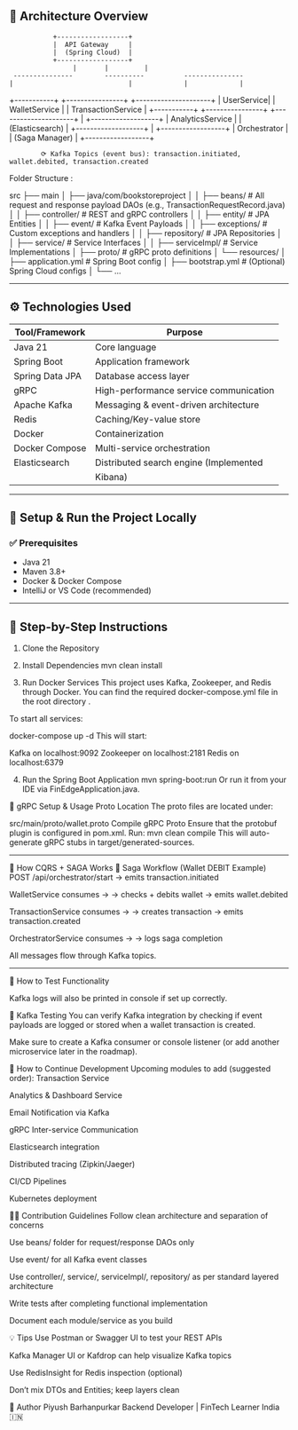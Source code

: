 
## 🧩 Architecture Overview

               +------------------+
               |  API Gateway     |
               |  (Spring Cloud)  |
               +------------------+
                    |       |         |
     ---------------        ----------          ---------------
    |                             |             |             |
+-----------+         +----------------+    +---------------------+
| UserService|         | WalletService |    | TransactionService  |
+-----------+         +----------------+    +---------------------+
                                         |
                                +-------------------+
                                | AnalyticsService  |
                                |  (Elasticsearch)  |
                                +-------------------+
                                         |
                                +------------------+
                                | Orchestrator     |
                                | (Saga Manager)   |
                                +------------------+

            ⟳ Kafka Topics (event bus): transaction.initiated, wallet.debited, transaction.created

Folder Structure :

src
├── main
│ ├── java/com/bookstoreproject
│ │ ├── beans/ # All request and response payload DAOs (e.g., TransactionRequestRecord.java)
│ │ ├── controller/ # REST and gRPC controllers
│ │ ├── entity/ # JPA Entities
│ │ ├── event/ # Kafka Event Payloads
│ │ ├── exceptions/ # Custom exceptions and handlers
│ │ ├── repository/ # JPA Repositories
│ │ ├── service/ # Service Interfaces
│ │ ├── serviceImpl/ # Service Implementations
│ ├── proto/ # gRPC proto definitions
│ └── resources/
│ ├── application.yml # Spring Boot config
│ ├── bootstrap.yml # (Optional) Spring Cloud configs
│ └── ...

----------------------------------------------------------------------------------------------------------------------------------------------------------

## ⚙️ Technologies Used

| Tool/Framework     | Purpose                                   |
|--------------------|-------------------------------------------|
| Java 21            | Core language                             |
| Spring Boot        | Application framework                     |
| Spring Data JPA    | Database access layer                     |
| gRPC               | High-performance service communication    |
| Apache Kafka       | Messaging & event-driven architecture     |
| Redis              | Caching/Key-value store                   |
| Docker             | Containerization                          |
| Docker Compose     | Multi-service orchestration               |
| Elasticsearch      | Distributed search engine (Implemented    |
                     |           Kibana)                         |


----------------------------------------------------------------------------------------------------------------------------------------------------------

## 🚀 Setup & Run the Project Locally

### ✅ Prerequisites

- Java 21
- Maven 3.8+
- Docker & Docker Compose
- IntelliJ or VS Code (recommended)

----------------------------------------------------------------------------------------------------------------------------------------------------------

## 🔧 Step-by-Step Instructions

1. Clone the Repository

2. Install Dependencies
mvn clean install

3. Run Docker Services
This project uses Kafka, Zookeeper, and Redis through Docker. You can find the required docker-compose.yml file in the root directory .

To start all services:

docker-compose up -d
This will start:

Kafka on localhost:9092
Zookeeper on localhost:2181
Redis on localhost:6379

4. Run the Spring Boot Application
mvn spring-boot:run
Or run it from your IDE via FinEdgeApplication.java.

📡 gRPC Setup & Usage
Proto Location
The proto files are located under:

src/main/proto/wallet.proto
Compile gRPC Proto
Ensure that the protobuf plugin is configured in pom.xml. 
Run:
mvn clean compile
This will auto-generate gRPC stubs in target/generated-sources.

----------------------------------------------------------------------------------------------------------------------------------------------------------


🧪 How CQRS + SAGA Works
🔁 Saga Workflow (Wallet DEBIT Example)
POST /api/orchestrator/start
→ emits transaction.initiated

WalletService consumes →
→ checks + debits wallet → emits wallet.debited

TransactionService consumes →
→ creates transaction → emits transaction.created

OrchestratorService consumes →
→ logs saga completion

All messages flow through Kafka topics.

----------------------------------------------------------------------------------------------------------------------------------------------------------


🧪 How to Test Functionality

Kafka logs will also be printed in console if set up correctly.

🧰 Kafka Testing
You can verify Kafka integration by checking if event payloads are logged or stored when a wallet transaction is created.

Make sure to create a Kafka consumer or console listener (or add another microservice later in the roadmap).

📖 How to Continue Development
Upcoming modules to add (suggested order):
Transaction Service

Analytics & Dashboard Service

Email Notification via Kafka

gRPC Inter-service Communication

Elasticsearch integration

Distributed tracing (Zipkin/Jaeger)

CI/CD Pipelines

Kubernetes deployment

👨‍💻 Contribution Guidelines
Follow clean architecture and separation of concerns

Use beans/ folder for request/response DAOs only

Use event/ for all Kafka event classes

Use controller/, service/, serviceImpl/, repository/ as per standard layered architecture

Write tests after completing functional implementation

Document each module/service as you build

💡 Tips
Use Postman or Swagger UI to test your REST APIs

Kafka Manager UI or Kafdrop can help visualize Kafka topics

Use RedisInsight for Redis inspection (optional)

Don’t mix DTOs and Entities; keep layers clean

👤 Author
Piyush Barhanpurkar
Backend Developer | FinTech Learner
India 🇮🇳
